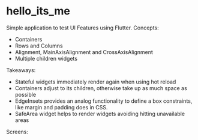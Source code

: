 # hello_its_me

Simple application to test UI Features using Flutter.
Concepts:
- Containers
- Rows and Columns
- Alignment, MainAxisAlignment and CrossAxisAlignment
- Multiple children widgets

Takeaways:
- Stateful widgets immediately render again when using hot reload
- Containers adjust to its children, otherwise take up as much space as possible
- EdgeInsets provides an analog functionality to define a box constraints, like margin and
padding does in CSS.
- SafeArea widget helps to render widgets avoiding hitting unavailable areas

Screens:
